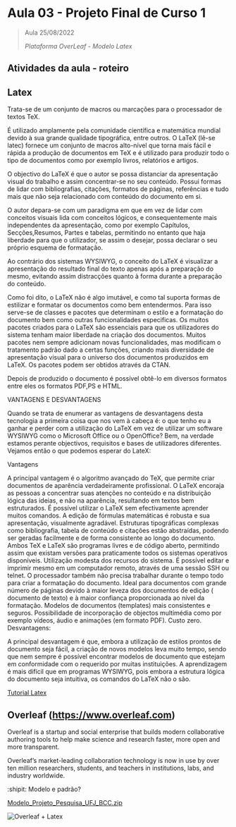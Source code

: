 # Aula 03 - Projeto Final de Curso 1

> Aula 25/08/2022
> 
>  
>  *Plataforma OverLeaf - Modelo Latex*


## Atividades da aula - roteiro

## Latex

Trata-se de um conjunto de macros ou marcações para o processador de textos TeX.

É utilizado amplamente pela comunidade científica e matemática mundial devido à sua grande qualidade tipográfica, entre outros. O LaTeX  (lê-se latec) fornece um conjunto de macros alto-nível que torna mais fácil e rápida a produção de documentos em TeX e é utilizado para produzir todo o tipo de documentos como por exemplo livros, relatórios e artigos.

O objectivo do LaTeX é que o autor se possa distanciar da apresentação visual do trabalho e assim concentrar-se no seu conteúdo. Possui formas de lidar com bibliografias, citações, formatos de páginas, referências e tudo mais que não seja relacionado com conteúdo do documento em si.

O autor depara-se com um paradigma em que em vez de lidar com conceitos visuais lida com conceitos lógicos, e consequentemente mais independentes da apresentação, como por exemplo Capítulos, Secções,Resumos, Partes e tabelas, permitindo no entanto que haja liberdade para que o utilizador, se assim o desejar, possa declarar o seu próprio esquema de formatação.

Ao contrário dos sistemas WYSIWYG, o conceito do LaTeX é visualizar a apresentação do resultado final do texto apenas após a preparação do mesmo, evitando assim distracções quanto à forma durante a preparação do conteúdo.

Como foi dito, o LaTeX não é algo imutável, e como tal suporta formas de estilizar e formatar os documentos como bem entendermos. Para isso serve-se de classes e pacotes que determinam o estilo e a formatação do documento bem como outras funcionalidades especificas. Os muitos pacotes criados para o LaTeX são essenciais para que os utilizadores do sistema tenham maior liberdade na criação dos documentos. Muitos pacotes nem sempre adicionam novas funcionalidades, mas modificam o tratamento padrão dado a certas funções, criando mais diversidade de apresentação visual para o universo dos documentos produzidos em LaTeX. Os pacotes podem ser obtidos através da CTAN.

Depois de produzido o documento é possível obtê-lo em diversos formatos entre eles os formatos PDF,PS e HTML.

VANTAGENS E DESVANTAGENS

Quando se trata de enumerar as vantagens de desvantagens desta tecnologia a primeira coisa que nos vem à cabeça é: o que tenho eu a ganhar e perder com a utilização do LaTeX em vez de utilizar um software WYSIWYG como o Microsoft Office ou o OpenOffice? Bem, na verdade estamos perante objectivos, requisitos e bases de utilizadores diferentes. Vejamos então o que podemos esperar do LateX:

Vantagens

A principal vantagem é o algoritmo avançado do TeX, que permite criar documentos de aparência verdadeiramente profissional.
O LaTeX encoraja as pessoas a concentrar suas atenções no conteúdo e na distribuição lógica das ideias, e não na aparência, resultando em textos bem estruturados.
É possível utilizar o LaTeX sem efectivamente aprender muitos comandos.
A edição de fórmulas matemáticas é robusta e sua apresentação, visualmente agradável.
Estruturas tipográficas complexas como bibliografia, tabela de conteúdo e citações estão abstraídas, podendo ser geradas facilmente e de forma consistente ao longo do documento.
Ambos TeX e LaTeX são programas livres e de código aberto, permitindo assim que existam versões para praticamente todos os sistemas operativos disponíveis.
Utilização modesta dos recursos do sistema. É possível editar e imprimir mesmo em um computador remoto, através de uma sessão SSH ou telnet. O processador também não precisa trabalhar durante o tempo todo para criar a formatação do documento.
Ideal para documentos com grande número de páginas devido à maior leveza dos documentos de edição ( documento de texto) e à maior confiança proporcionada ao nível da formatação.
Modelos de documentos (templates) mais consistentes e seguros.
Possibilidade de incorporação de objectos multimédia como por exemplo vídeos, áudio e animações (em formato PDF).
Custo zero.
Desvantagens:

A principal desvantagem é que, embora a utilização de estilos prontos de documento seja fácil, a criação de novos modelos leva muito tempo, sendo que nem sempre é possível encontrar modelos de documento que estejam em conformidade com o requerido por muitas instituições.
A aprendizagem é mais difícil que em programas WYSIWYG, pois embora a estrutura lógica do documento seja intuitiva, os comandos do LaTeX não o são.

[Tutorial Latex](https://pt.overleaf.com/learn/latex/Tutorials)

## Overleaf (https://www.overleaf.com)

Overleaf is a startup and social enterprise that builds modern collaborative authoring tools to help make science and research faster, more open and more transparent.

Overleaf’s market-leading collaboration technology is now in use by over ten million researchers, students, and teachers in institutions, labs, and industry worldwide.

:shipit: Modelo e padrão?

[Modelo_Projeto_Pesquisa_UFJ_BCC.zip](https://github.com/marcoswagner-commits/tcc/files/9283927/Modelo_Projeto_Pesquisa_UFJ_BCC.zip)


![Overleaf + Latex](https://user-images.githubusercontent.com/81576640/183479625-7a871d6d-6500-45ab-8a48-024920018de6.png)





